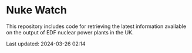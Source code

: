# Nuke Watch

This repository includes code for retrieving the latest information available on the output of EDF nuclear power plants in the UK.

Last updated: 2024-03-26 02:14